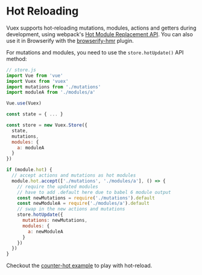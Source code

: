 # Hot Reloading

Vuex supports hot-reloading mutations, modules, actions and getters during development, using webpack's [Hot Module Replacement API](https://webpack.js.org/guides/hot-module-replacement/). You can also use it in Browserify with the [browserify-hmr](https://github.com/AgentME/browserify-hmr/) plugin.

For mutations and modules, you need to use the `store.hotUpdate()` API method:

``` js
// store.js
import Vue from 'vue'
import Vuex from 'vuex'
import mutations from './mutations'
import moduleA from './modules/a'

Vue.use(Vuex)

const state = { ... }

const store = new Vuex.Store({
  state,
  mutations,
  modules: {
    a: moduleA
  }
})

if (module.hot) {
  // accept actions and mutations as hot modules
  module.hot.accept(['./mutations', './modules/a'], () => {
    // require the updated modules
    // have to add .default here due to babel 6 module output
    const newMutations = require('./mutations').default
    const newModuleA = require('./modules/a').default
    // swap in the new actions and mutations
    store.hotUpdate({
      mutations: newMutations,
      modules: {
        a: newModuleA
      }
    })
  })
}
```

Checkout the [counter-hot example](https://github.com/vuejs/vuex/tree/dev/examples/counter-hot) to play with hot-reload.
